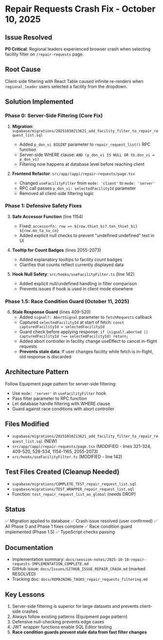 # Repair Requests Crash Fix - October 10, 2025

## Issue Resolved
**P0 Critical**: Regional leaders experienced browser crash when selecting facility filter on `/repair-requests` page.

## Root Cause
Client-side filtering with React Table caused infinite re-renders when `regional_leader` users selected a facility from the dropdown.

## Solution Implemented

### Phase 0: Server-Side Filtering (Core Fix)
1. **Migration**: `supabase/migrations/20251010213621_add_facility_filter_to_repair_request_list.sql`
   - Added `p_don_vi BIGINT` parameter to `repair_request_list()` RPC function
   - Server-side WHERE clause: `AND (p_don_vi IS NULL OR tb.don_vi = p_don_vi)`
   - Filtering now happens at database level before reaching client

2. **Frontend Refactor**: `src/app/(app)/repair-requests/page.tsx`
   - Changed `useFacilityFilter` from `mode: 'client'` to `mode: 'server'`
   - RPC call passes `p_don_vi: selectedFacilityId` parameter
   - Removed all client-side filtering logic

### Phase 1: Defensive Safety Fixes
3. **Safe Accessor Function** (line 1154)
   - Fixed: `accessorFn: row => ${row.thiet_bi?.ten_thiet_bi} ${row.mo_ta_su_co}`
   - Added explicit null checks to prevent "undefined undefined" text in UI

4. **Tooltip for Count Badges** (lines 2055-2073)
   - Added explanatory tooltips to facility count badges
   - Clarifies that counts reflect currently displayed data

5. **Hook Null Safety**: `src/hooks/useFacilityFilter.ts` (line 142)
   - Added explicit null/undefined handling in filter comparison
   - Prevents issues if hook is used in client mode elsewhere

### Phase 1.5: Race Condition Guard (October 11, 2025)
6. **Stale Response Guard** (lines 409-520)
   - Added `signal?: AbortSignal` parameter to `fetchRequests` callback
   - Captured `selectedFacilityId` at start of fetch: `const capturedFacilityId = selectedFacilityId`
   - Guard check before applying response: `if (signal?.aborted || capturedFacilityId !== selectedFacilityId) return;`
   - Added abort controller in facility change useEffect to cancel in-flight requests
   - **Prevents stale data**: If user changes facility while fetch is in-flight, old response is discarded

## Architecture Pattern
Follow Equipment page pattern for server-side filtering:
- Use `mode: 'server'` in `useFacilityFilter` hook
- Pass filter parameter to RPC function
- Let database handle filtering with WHERE clause
- Guard against race conditions with abort controller

## Files Modified
- `supabase/migrations/20251010213621_add_facility_filter_to_repair_request_list.sql` (NEW)
- `src/app/(app)/repair-requests/page.tsx` (MODIFIED - lines 321-324, 409-520, 528-534, 1154-1165, 2055-2073)
- `src/hooks/useFacilityFilter.ts` (MODIFIED - line 142)

## Test Files Created (Cleanup Needed)
- `supabase/migrations/COMPLETE_TEST_repair_request_list.sql`
- `supabase/migrations/TEST_WRAPPER_repair_request_list.sql`
- Function: `test_repair_request_list_as_global` (needs DROP)

## Status
✅ Migration applied to database
✅ Crash issue resolved (user confirmed)
✅ All Phase 0 and Phase 1 fixes complete
✅ Race condition guard implemented (Phase 1.5)
✅ TypeScript checks passing

## Documentation
- Implementation summary: `docs/session-notes/2025-10-10-repair-requests-IMPLEMENTATION_COMPLETE.md`
- GitHub issue: `docs/Issues/GITHUB_ISSUE_REPAIR_CRASH.md` (marked RESOLVED)
- Tracking doc: `docs/REMAINING_TASKS_repair_requests_filtering.md`

## Key Lessons
1. Server-side filtering is superior for large datasets and prevents client-side crashes
2. Always follow existing patterns (Equipment page pattern)
3. Defensive null-checking prevents edge cases
4. JWT wrapper functions enable SQL Editor testing
5. **Race condition guards prevent stale data from fast filter changes**

